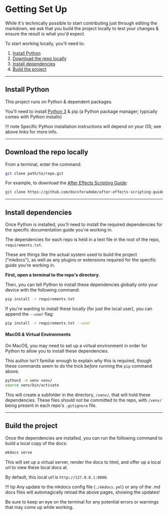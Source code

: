 # Getting Set Up

While it's technically possible to start contributing just through editing the markdown, we ask that you build the project locally to test your changes & ensure the result is what you'd expect.

To start working locally, you'll need to:

1. [Install Python](#install-python)
2. [Download the repo locally](#download-the-repo-locally)
3. [Install dependencies](#install-dependencies)
4. [Build the project](#build-the-project)

---

## Install Python

This project runs on Python & dependent packages.

You'll need to install [Python 3](https://www.python.org/downloads/) & pip (a Python package manager; typically comes with Python installs)

!!! note
    Specific Python installation instructions will depend on your OS; see above links for more info.

---

## Download the repo locally

From a terminal, enter the command:

```sh
git clone path/to/repo.git
```

For example, to download the [After Effects Scripting Guide](https://github.com/docsforadobe/after-effects-scripting-guide/):

```sh
git clone https://github.com/docsforadobe/after-effects-scripting-guide.git
```

---

## Install dependencies

Once Python is installed, you'll need to install the required dependencies for the specific documentation guide you're working in.

The dependencies for each repo is held in a text file in the root of the repo, `requirements.txt`.

These are things like the actual system used to build the project ("mkdocs"), as well as any plugins or extensions required for the specific guide you're working in.

**First, open a terminal to the repo's directory.**

Then, you can tell Python to install these dependencies globally onto your device with the following command:

```sh
pip install -r requirements.txt
```

If you're wanting to install these locally (for just the local user), you can append the `--user` flag:

```sh
pip install -r requirements.txt --user
```

#### MacOS & Virtual Environments

On MacOS, you may need to set up a virtual environment in order for Python to allow you to install these dependencies.

This author isn't familiar enough to explain *why* this is required, though these commands seem to do the trick *before* running the `pip` command above.

```sh
python3 -m venv venv/
source venv/bin/activate
```

This will create a subfolder in the directory, `/venv/`, that will hold these dependencies. These files should not be committed to the repo, with `/venv/` being present in each repo's `.gitignore` file.

---

## Build the project

Once the dependencies are installed, you can run the following command to build a local copy of the docs:

```sh
mkdocs serve
```

This will set up a virtual server, render the docs to html, and offer up a local url to view these local docs at.

By default, this local url is `http://127.0.0.1:8000`.

!!! tip
    Any update to the mkdocs config file (`./mkdocs.yml`) or any of the .md docs files will automagically reload the above pages, showing the updates!

Be sure to keep an eye on the terminal for any potential errors or warnings that may come up while working.
